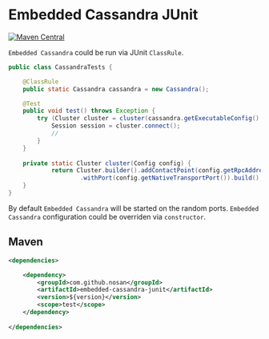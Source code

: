 # Embedded Cassandra JUnit
[![Maven Central](https://img.shields.io/maven-central/v/com.github.nosan/embedded-cassandra.svg)](https://maven-badges.herokuapp.com/maven-central/com.github.nosan/embedded-cassandra-junit)


`Embedded Cassandra` could be run via JUnit `ClassRule`. 

```java
public class CassandraTests {

	@ClassRule
	public static Cassandra cassandra = new Cassandra();

	@Test
	public void test() throws Exception {
		try (Cluster cluster = cluster(cassandra.getExecutableConfig().getConfig())) {
			Session session = cluster.connect();
			//
		}
	}
	
	private static Cluster cluster(Config config) {
    		return Cluster.builder().addContactPoint(config.getRpcAddress())
    				.withPort(config.getNativeTransportPort()).build(); 
	}	
}
```

By default `Embedded Cassandra` will be started on the random ports.
`Embedded Cassandra` configuration could be overriden via `constructor`.



## Maven

```xml
<dependencies>

    <dependency>
        <groupId>com.github.nosan</groupId>
        <artifactId>embedded-cassandra-junit</artifactId>
        <version>${version}</version>
        <scope>test</scope>
    </dependency>
    
</dependencies>
```






